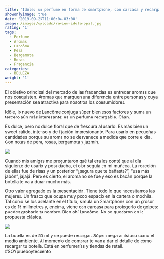 ```yaml
---
title: 'Idôle: un perfume en forma de smartphone, con carcasa y recargable'
showonlyimage: true
date: '2019-09-25T11:00:04-03:00'
image: /images/uploads/review-idole-ppal.jpg
rating: '1'
tags:
  - Perfume
  - Aromas
  - Lancôme
  - Pera
  - Bergamota
  - Rosas
  - Fragancia
categories:
  - BELLEZA
weight: '1'
---
```

El objetivo principal del mercado de las fragancias es entregar aromas que nos conquisten. Aromas que marquen una diferencia entre personas y cuya presentación sea atractiva para nosotros los consumidores.

<!--more-->

Idôle, lo nuevo de Lancôme conjuga súper bien esos factores y suma un tercero aún más interesante: es un perfume recargable. Chan. 

Es dulce, pero no dulce floral que de frescura al usarlo. Es más bien un sweet cálido, intenso y de fijación impresionante. Para usarlo en pequeñas cantidades porque su aroma no se desvanece a medida que corre el día. Con notas de pera, rosas, bergamota y jazmín. 

![](/images/uploads/review-idole-2.jpg)

Cuando mis amigas me preguntaron qué tal era les conté que al día siguiente de usarlo y post ducha, el olor seguía en mi muñeca. La reacción de ellas fue de risas y un posterior “¿segura que te bañaste?”, “usa más jabón”, jajajá. Pero es cierto, el aroma no se fue y eso es bacán porque la botella te va a durar mucho más.

Otro valor agregado es la presentación. Tiene todo lo que necesitamos las mujeres. Un frasco que ocupa muy poco espacio en la cartera o mochila. Tal como se los adelanté en el título, simula un Smartphone con un grosor es de 15 milímetros y, encima, viene con carcasa para protegerlo de golpes: puedes grabarle tu nombre. Bien ahí Lancôme. No se quedaron en la propuesta clásica.

![](/images/uploads/review-idole-collageok.jpg)

La botella es de 50 ml y se puede recargar. Súper mega amistoso como el medio ambiente. Al momento de comprar te van a dar el detalle de cómo recargar tu botella. Está en perfumerías y tiendas de retail. #SOYprueboytecuento
